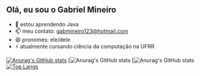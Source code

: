 ## Olá, eu sou o Gabriel Mineiro


- 🌱 estou aprendendo Java
- 📫 meu contato: gabmineiro123@hotmail.com
- 😄 pronomes: ele/dele
- ⚡ atualmente cursando ciência da computação na UFRR

[![Anurag's GitHub stats](https://github-readme-stats.vercel.app/api?grapegabi=anuraghazra)](https://github.com/anuraghazra/github-readme-stats)
[![Anurag's GitHub stats](https://github-readme-stats.vercel.app/api?grapegabi=anuraghazra&show_icons=true)
[![Anurag's GitHub stats](https://github-readme-stats.vercel.app/api?grapegabi=anuraghazra&show_icons=true&theme=midnight-purple)
[![Top Langs](https://github-readme-stats.vercel.app/api/top-langs/?grapegabi=anuraghazra&layout=donut)](https://github.com/anuraghazra/github-readme-stats)

